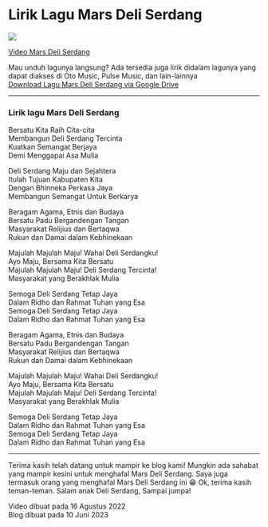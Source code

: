 # Lirik Lagu Mars Deli Serdang

![](https://github.com/LIGMATV/LIGMATV/assets/143163098/fa2ec620-8aa4-45dc-8096-153af3a86779)

[Video Mars Deli Serdang](https://youtu.be/GGJjr2YsTv4)

Mau unduh lagunya langsung? Ada tersedia juga lirik didalam lagunya yang
dapat diakses di Oto Music, Pulse Music, dan lain-lainnya  
[Download Lagu Mars Deli Serdang via Google
Drive](https://drive.google.com/file/d/1LP2ZbmqOb3GBeUagzpWRTrTEAYiDCJf0/view?usp=drivesdk)


***


### Lirik lagu Mars Deli Serdang

Bersatu Kita Raih Cita-cita  
Membangun Deli Serdang Tercinta  
Kuatkan Semangat Berjaya  
Demi Menggapai Asa Mulia

Deli Serdang Maju dan Sejahtera  
Itulah Tujuan Kabupaten Kita  
Dengan Bhinneka Perkasa Jaya  
Membangun Semangat Untuk Berkarya

Beragam Agama, Etnis dan Budaya  
Bersatu Padu Bergandengan Tangan  
Masyarakat Relijius dan Bertaqwa  
Rukun dan Damai dalam Kebhinekaan

Majulah Majulah Maju! Wahai Deli Serdangku!  
Ayo Maju, Bersama Kita Bersatu  
Majulah Majulah Maju! Deli Serdang Tercinta!  
Masyarakat yang Berakhlak Mulia

Semoga Deli Serdang Tetap Jaya  
Dalam Ridho dan Rahmat Tuhan yang Esa  
Semoga Deli Serdang Tetap Jaya  
Dalam Ridho dan Rahmat Tuhan yang Esa

Beragam Agama, Etnis dan Budaya  
Bersatu Padu Bergandengan Tangan  
Masyarakat Relijius dan Bertaqwa  
Rukun dan Damai dalam Kebhinekaan

Majulah Majulah Maju! Wahai Deli Serdangku!  
Ayo Maju, Bersama Kita Bersatu  
Majulah Majulah Maju! Deli Serdang Tercinta!  
Masyarakat yang Berakhlak Mulia

Semoga Deli Serdang Tetap Jaya  
Dalam Ridho dan Rahmat Tuhan yang Esa  
Semoga Deli Serdang Tetap Jaya  
Dalam Ridho dan Rahmat Tuhan yang Esa

***

Terima kasih telah datang untuk mampir ke blog kami! Mungkin ada sahabat
yang mampir kesini untuk menghafal Mars Deli Serdang. Saya juga termasuk
orang yang menghafal Mars Deli Serdang ini 😁 Ok, terima kasih
teman-teman. Salam anak Deli Serdang, Sampai jumpa!

Video dibuat pada 16 Agustus 2022  
Blog dibuat pada 10 Juni 2023
